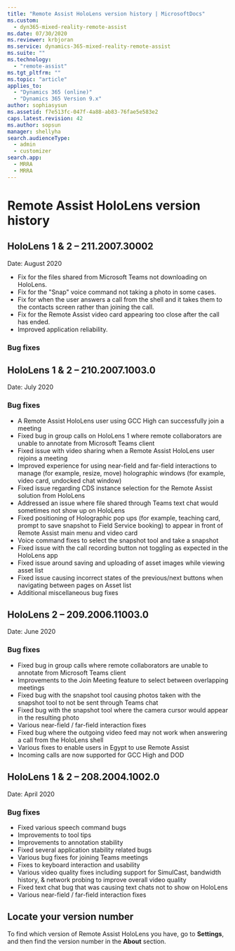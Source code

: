 ```yaml
---
title: "Remote Assist HoloLens version history | MicrosoftDocs"
ms.custom: 
  - dyn365-mixed-reality-remote-assist
ms.date: 07/30/2020
ms.reviewer: krbjoran
ms.service: dynamics-365-mixed-reality-remote-assist
ms.suite: ""
ms.technology: 
  - "remote-assist"
ms.tgt_pltfrm: ""
ms.topic: "article"
applies_to: 
  - "Dynamics 365 (online)"
  - "Dynamics 365 Version 9.x"
author: sophiasysun
ms.assetid: f7e513fc-047f-4a88-ab83-76fae5e583e2
caps.latest.revision: 42
ms.author: sopsun
manager: shellyha
search.audienceType: 
  - admin
  - customizer
search.app: 
  - MRRA
  - MRRA
---
```


# Remote Assist HoloLens version history

## HoloLens 1 & 2 – 211.2007.30002

Date: August 2020

- Fix for the files shared from Microsoft Teams not downloading on HoloLens. 
- Fix for the "Snap" voice command not taking a photo in some cases.
- Fix for when the user answers a call from the shell and it takes them to the contacts screen rather than joining the call. 
- Fix for the Remote Assist video card appearing too close after the call has ended. 
- Improved application reliability. 

### Bug fixes

## HoloLens 1 & 2 – 210.2007.1003.0

Date: July 2020

### Bug fixes

-	A Remote Assist HoloLens user using GCC High can successfully join a meeting
-	Fixed bug in group calls on HoloLens 1 where remote collaborators are unable to annotate from Microsoft Teams client   
-	Fixed issue with video sharing when a Remote Assist HoloLens user rejoins a meeting
-	Improved experience for using near-field and far-field interactions to manage (for example, resize, move) holographic windows (for example, video card, undocked chat window)
-	Fixed issue regarding CDS instance selection for the Remote Assist solution from HoloLens
-	Addressed an issue where file shared through Teams text chat would sometimes not show up on HoloLens
-	Fixed positioning of Holographic pop ups (for example, teaching card, prompt to save snapshot to Field Service booking) to appear in front of Remote Assist main menu and video card
-	Voice command fixes to select the snapshot tool and take a snapshot
-	Fixed issue with the call recording button not toggling as expected in the HoloLens app
-	Fixed issue around saving and uploading of asset images while viewing asset list
-	Fixed issue causing incorrect states of the previous/next buttons when navigating between pages on Asset list
-	Additional miscellaneous bug fixes 


## HoloLens 2 – 209.2006.11003.0

Date: June 2020

### Bug fixes

- Fixed bug in group calls where remote collaborators are unable to annotate from Microsoft Teams client
- Improvements to the Join Meeting feature to select between overlapping meetings
- Fixed bug with the snapshot tool causing photos taken with the snapshot tool to not be sent through Teams chat
- Fixed bug with the snapshot tool where the camera cursor would appear in the resulting photo
- Various near-field / far-field interaction fixes
- Fixed bug where the outgoing video feed may not work when answering a call from the HoloLens shell
- Various fixes to enable users in Egypt to use Remote Assist
- Incoming calls are now supported for GCC High and DOD

## HoloLens 1 & 2 – 208.2004.1002.0

Date: April 2020

### Bug fixes

- Fixed various speech command bugs
- Improvements to tool tips
- Improvements to annotation stability
- Fixed several application stability related bugs
- Various bug fixes for joining Teams meetings
- Fixes to keyboard interaction and usability
- Various video quality fixes including support for SimulCast, bandwidth history, & network probing to improve overall video quality
- Fixed text chat bug that was causing text chats not to show on HoloLens
- Various near-field / far-field interaction fixes

## Locate your version number

To find which version of Remote Assist HoloLens you have, go to **Settings**, and then find the version number in the **About** section.
